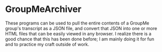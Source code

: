 # GroupMeArchiver
These programs can be used to pull the entire contents of a GroupMe group's transcript as a JSON file, and convert that JSON into one or more HTML files that can be easily viewed in any browser. I realize there is a good chance that this has been done before; I am mainly doing it for fun and to practice my craft outside of work.
